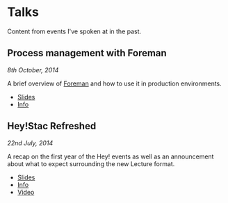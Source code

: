 # Talks


Content from events I've spoken at in the past.


## Process management with Foreman


_8th October, 2014_

A brief overview of [Foreman](http://ddollar.github.io/foreman) and how to use it in production environments.

* [Slides](https://github.com/joshnesbitt/talks/raw/master/talks/process-management-with-foreman.pdf)
* [Info](http://parall.ax/blog/view/3098/aws-leeds-user-group-2-update)


## Hey!Stac Refreshed


_22nd July, 2014_

A recap on the first year of the Hey! events as well as an announcement about what to expect surrounding the new Lecture format.

* [Slides](https://github.com/joshnesbitt/talks/raw/master/talks/hey-stac-refreshed.pdf)
* [Info](http://hey.wearestac.com/talks/hey-stac-refreshed)
* [Video](http://www.youtube.com/watch?v=_Rkcm9wKyes)
